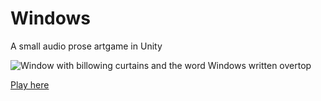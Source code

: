 # Windows
A small audio prose artgame in Unity 

![Window with billowing curtains and the word Windows written overtop](http://i.imgur.com/xjwvvOS.gif)

[Play here](https://lindseybieda.itch.io/windows)
